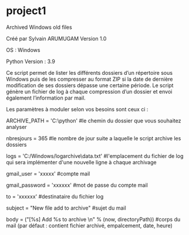 # project1
Archived Windows old files

Créé par Sylvain ARUMUGAM
Version 1.0

OS : Windows

Python Version : 3.9

Ce script permet de lister les différents dossiers d’un répertoire sous Windows 
puis de les compresser au format ZIP si la date de dernière modification de ses dossiers dépasse une certaine période.
Le script génère un fichier de log à chaque compression d’un dossier et envoi également l’information par mail.

Les paramètres à moduler selon vos besoins sont ceux ci :

ARCHIVE_PATH = 'C:\python' 												#le chemin du dossier que vous souhaitez analyser

nbresjours = 365														#le nombre de jour suite a laquelle le script archive les dossiers

logs = 'C:/Windows/logarchive\data.txt'									#l'emplacement du fichier de log qui sera implémenter d'une nouvelle ligne à chaque archivage

gmail_user = 'xxxxx'													#compte mail 

gmail_password = 'xxxxxx'												#mot de passe du compte mail

to = 'xxxxxx'															#destinataire du fichier log

subject = "New file add to archive"										#sujet du mail

body = ("[%s] Add %s to archive \n" % (now, directoryPath))				#corps du mail (par défaut : contient fichier archivé, empalcement, date, heure)



